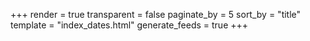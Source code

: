 +++
render = true
transparent = false
paginate_by = 5
sort_by = "title"
template = "index_dates.html"
generate_feeds = true
+++
